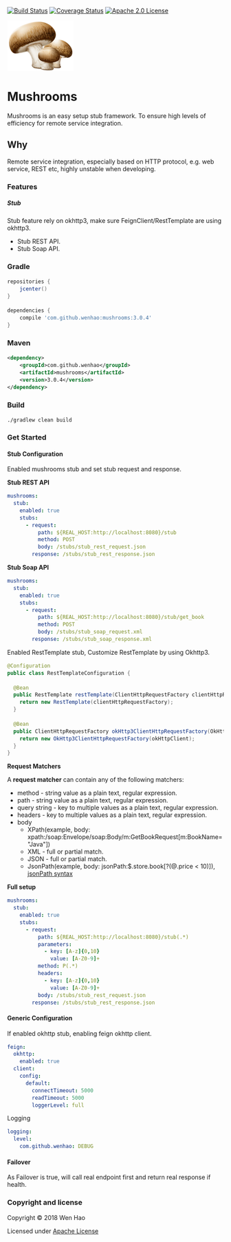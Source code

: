 [![Build Status](https://travis-ci.com/wenhao/mushrooms.svg?branch=master)](https://travis-ci.com/wenhao/mushrooms)
[![Coverage Status](https://coveralls.io/repos/github/wenhao/mushrooms/badge.svg?branch=master)](https://coveralls.io/github/wenhao/mushrooms?branch=master)
[![Apache 2.0 License](https://img.shields.io/badge/license-Apache%202-blue.svg)](https://www.apache.org/licenses/LICENSE-2.0.txt)

![Mushrooms][logo]

# Mushrooms

Mushrooms is an easy setup stub framework. To ensure high levels of efficiency for remote service integration.

## Why

Remote service integration, especially based on HTTP protocol, e.g. web service, REST etc, highly unstable when developing.

### Features

##### Stub

Stub feature rely on okhttp3, make sure FeignClient/RestTemplate are using okhttp3.

* Stub REST API.
* Stub Soap API.

### Gradle

```groovy
repositories {
    jcenter()
}

dependencies {
    compile 'com.github.wenhao:mushrooms:3.0.4'
}
```

### Maven

```xml
<dependency>
    <groupId>com.github.wenhao</groupId>
    <artifactId>mushrooms</artifactId>
    <version>3.0.4</version>
</dependency>
```

### Build

```
./gradlew clean build
```

### Get Started

#### Stub Configuration

Enabled mushrooms stub and set stub request and response.

**Stub REST API**
```yaml
mushrooms:
  stub:
    enabled: true
    stubs:
      - request:
          path: ${REAL_HOST:http://localhost:8080}/stub
          method: POST
          body: /stubs/stub_rest_request.json
        response: /stubs/stub_rest_response.json
```

**Stub Soap API**
```yaml
mushrooms:
  stub:
    enabled: true
    stubs:
      - request:
          path: ${REAL_HOST:http://localhost:8080}/stub/get_book
          method: POST
          body: /stubs/stub_soap_request.xml
        response: /stubs/stub_soap_response.xml
```

Enabled RestTemplate stub, Customize RestTemplate by using Okhttp3.

```java
@Configuration
public class RestTemplateConfiguration {

  @Bean
  public RestTemplate restTemplate(ClientHttpRequestFactory clientHttpRequestFactory) {
    return new RestTemplate(clientHttpRequestFactory);
  }

  @Bean
  public ClientHttpRequestFactory okHttp3ClientHttpRequestFactory(OkHttpClient okHttpClient) {
    return new OkHttp3ClientHttpRequestFactory(okHttpClient);
  }
}
```

**Request Matchers**

A **request matcher** can contain any of the following matchers:

* method - string value as a plain text, regular expression.
* path - string value as a plain text, regular expression.
* query string - key to multiple values as a plain text, regular expression.
* headers - key to multiple values as a plain text, regular expression.
* body
    * XPath(example, body: xpath:/soap:Envelope/soap:Body/m:GetBookRequest[m:BookName="Java"])
    * XML - full or partial match. 
    * JSON - full or partial match. 
    * JsonPath(example, body: jsonPath:$.store.book[?(@.price < 10)]), [jsonPath syntax](https://github.com/json-path/JsonPath)
    
**Full setup**
```yaml
mushrooms:
  stub:
    enabled: true
    stubs:
      - request:
          path: ${REAL_HOST:http://localhost:8080}/stub(.*)
          parameters: 
            - key: [A-z]{0,10}
              value: [A-Z0-9]+
          method: P(.*)
          headers:
            - key: [A-z]{0,10}
              value: [A-Z0-9]+
          body: /stubs/stub_rest_request.json
        response: /stubs/stub_rest_response.json
```    

#### Generic Configuration

If enabled okhttp stub, enabling feign okhttp client.

```yaml
feign:
  okhttp:
    enabled: true
  client:
    config:
      default:
        connectTimeout: 5000
        readTimeout: 5000
        loggerLevel: full
```

Logging
```yaml
logging:
  level:
    com.github.wenhao: DEBUG
```

#### Failover

As Failover is true, will call real endpoint first and return real response if health.

### Copyright and license

Copyright © 2018 Wen Hao

Licensed under [Apache License]

[logo]: ./docs/images/logo.png
[Apache License]: ./LICENSE